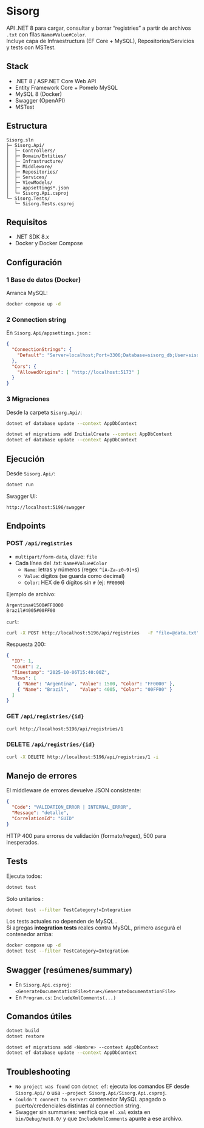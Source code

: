 # Sisorg

API .NET 8 para cargar, consultar y borrar “registries” a partir de archivos `.txt` con filas `Name#Value#Color`.  
Incluye capa de Infraestructura (EF Core + MySQL), Repositorios/Servicios y tests con MSTest.

## Stack

- .NET 8 / ASP.NET Core Web API
- Entity Framework Core + Pomelo MySQL
- MySQL 8 (Docker)
- Swagger (OpenAPI)
- MSTest

## Estructura

```
Sisorg.sln
├─ Sisorg.Api/                
│  ├─ Controllers/
│  ├─ Domain/Entities/
│  ├─ Infrastructure/         
│  ├─ Middleware/             
│  ├─ Repositories/           
│  ├─ Services/               
│  ├─ ViewModels/
│  ├─ appsettings*.json
│  └─ Sisorg.Api.csproj
└─ Sisorg.Tests/              
   └─ Sisorg.Tests.csproj
```

## Requisitos

- .NET SDK 8.x
- Docker y Docker Compose

## Configuración

### 1 Base de datos (Docker)

Arranca MySQL:

```bash
docker compose up -d
```

### 2 Connection string

En `Sisorg.Api/appsettings.json` :

```json
{
  "ConnectionStrings": {
    "Default": "Server=localhost;Port=3306;Database=sisorg_db;User=sisorg_user;Password=sisorg_pass;TreatTinyAsBoolean=false"
  },
  "Cors": {
    "AllowedOrigins": [ "http://localhost:5173" ]
  }
}
```

### 3 Migraciones

Desde la carpeta `Sisorg.Api/`:

```bash
dotnet ef database update --context AppDbContext
```

```bash
dotnet ef migrations add InitialCreate --context AppDbContext
dotnet ef database update --context AppDbContext
```

## Ejecución

Desde `Sisorg.Api/`:

```bash
dotnet run
```

Swagger UI:

```
http://localhost:5196/swagger
```
## Endpoints

### POST `/api/registries`

- `multipart/form-data`, clave: `file`
- Cada línea del .txt: `Name#Value#Color`
  - `Name`: letras y números (regex `^[A-Za-z0-9]+$`)
  - `Value`: dígitos (se guarda como decimal)
  - `Color`: HEX de 6 dígitos sin `#` (ej: `FF0000`)

Ejemplo de archivo:

```
Argentina#1500#FF0000
Brazil#4005#00FF00
```

`curl`:

```bash
curl -X POST http://localhost:5196/api/registries   -F "file=@data.txt"
```

Respuesta 200:

```json
{
  "ID": 1,
  "Count": 2,
  "Timestamp": "2025-10-06T15:40:00Z",
  "Rows": [
    { "Name": "Argentina", "Value": 1500, "Color": "FF0000" },
    { "Name": "Brazil",    "Value": 4005, "Color": "00FF00" }
  ]
}
```

### GET `/api/registries/{id}`

```bash
curl http://localhost:5196/api/registries/1
```

### DELETE `/api/registries/{id}`

```bash
curl -X DELETE http://localhost:5196/api/registries/1 -i
```

## Manejo de errores

El middleware de errores devuelve JSON consistente:

```json
{
  "Code": "VALIDATION_ERROR | INTERNAL_ERROR",
  "Message": "detalle",
  "CorrelationId": "GUID"
}
```

HTTP 400 para errores de validación (formato/regex), 500 para inesperados.

## Tests

Ejecuta todos:

```bash
dotnet test
```

Solo unitarios :

```bash
dotnet test --filter TestCategory!=Integration
```

Los tests actuales no dependen de MySQL .  
Si agregas **integration tests** reales contra MySQL, primero asegurá el contenedor arriba:

```bash
docker compose up -d
dotnet test --filter TestCategory=Integration
```

## Swagger (resúmenes/summary)

- En `Sisorg.Api.csproj`: `<GenerateDocumentationFile>true</GenerateDocumentationFile>`
- En `Program.cs`: `IncludeXmlComments(...)`

## Comandos útiles

```bash
dotnet build
dotnet restore

dotnet ef migrations add <Nombre> --context AppDbContext
dotnet ef database update --context AppDbContext
```

## Troubleshooting

- `No project was found` con `dotnet ef`: ejecuta los comandos EF desde `Sisorg.Api/` o usa `--project Sisorg.Api/Sisorg.Api.csproj`.
- `Couldn't connect to server`: contenedor MySQL apagado o puerto/credenciales distintas al connection string.
- Swagger sin summaries: verificá que el `.xml` exista en `bin/Debug/net8.0/` y que `IncludeXmlComments` apunte a ese archivo.
